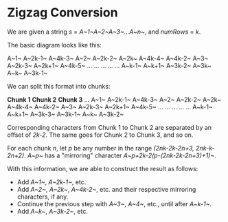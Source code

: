 # Zigzag Conversion

We are given a string *s* = *A~1~A~2~A~3~...A~n~*, and *numRows* = *k*.

The basic diagram looks like this:

A~1~                   A~2k-1~                 A~4k-3~
A~2~          A~2k-2~  A~2k~          A~4k-4~  A~4k-2~
A~3~        A~2k-3~    A~2k+1~      A~4k-5~    ...
...       ...          ...        ...
A~k-1~  A~k+1~         A~3k-2~  A~3k~
A~k~                   A~3k-1~


We can split this format into chunks:

**Chunk 1**            **Chunk 2**             **Chunk 3** ...
A~1~                   A~2k-1~                 A~4k-3~
A~2~          A~2k-2~  A~2k~          A~4k-4~  A~4k-2~
A~3~        A~2k-3~    A~2k+1~      A~4k-5~    ...
...       ...          ...        ...
A~k-1~  A~k+1~         A~3k-3~  A~3k-1~
A~k~                   A~3k-2~


Corresponding characters from Chunk 1 to Chunk 2 are separated by an offset of *2k-2*. The same goes for Chunk 2 to Chunk 3, and so on.

For each chunk *n*, let *p* be any number in the range *(2nk-2k-2n+3, 2nk-k-2n+2)*. *A~p~* has a "mirroring" character *A~p+2k-2(p-(2nk-2k-2n+3)+1)~*.

With this information, we are able to construct the result as follows:
* Add *A~1~*, *A~2k-1~*, etc.
* Add *A~2~*, *A~2k~*, *A~4k-2~*, etc. and their respective mirroring characters, if any.
* Continue the previous step with *A~3~*, *A~4~*, etc., until after *A~k-1~*.
* Add *A~k~*, *A~3k-2~*, etc.